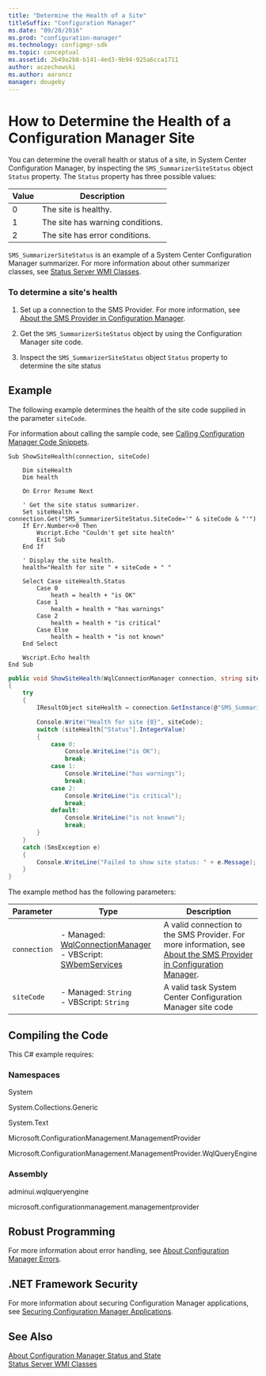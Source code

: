 ```yaml
---
title: "Determine the Health of a Site"
titleSuffix: "Configuration Manager"
ms.date: "09/20/2016"
ms.prod: "configuration-manager"
ms.technology: configmgr-sdk
ms.topic: conceptual
ms.assetid: 2b49a2b8-b141-4ed3-9b94-925a6cca1711
author: aczechowski
ms.author: aaroncz
manager: dougeby
---
```

# How to Determine the Health of a Configuration Manager Site
You can determine the overall health or status of a site, in System Center Configuration Manager, by inspecting the `SMS_SummarizerSiteStatus` object `Status` property. The `Status` property has three possible values:  

|Value|Description|  
|-----------|-----------------|  
|0|The site is healthy.|  
|1|The site has warning conditions.|  
|2|The site has error conditions.|  

 `SMS_SummarizerSiteStatus` is an example of a System Center Configuration Manager summarizer. For more information about other summarizer classes, see [Status Server WMI Classes](../../../../develop/reference/core/servers/manage/status-server-wmi-classes.md).  

### To determine a site's health  

1.  Set up a connection to the SMS Provider. For more information, see [About the SMS Provider in Configuration Manager](../../../../develop/core/understand/about-the-sms-provider-in-configuration-manager.md).  

2.  Get the `SMS_SummarizerSiteStatus` object by using the Configuration Manager site code.  

3.  Inspect the `SMS_SummarizerSiteStatus` object `Status` property to determine the site status  

## Example  
 The following example determines the health of the site code supplied in the parameter `siteCode`.  

 For information about calling the sample code, see [Calling Configuration Manager Code Snippets](../../../../develop/core/understand/calling-code-snippets.md).  

```vbs  
Sub ShowSiteHealth(connection, siteCode)  

    Dim siteHealth  
    Dim health  

    On Error Resume Next   

    ' Get the site status summarizer.  
    Set siteHealth = connection.Get("SMS_SummarizerSiteStatus.SiteCode='" & siteCode & "'")  
    If Err.Number<>0 Then  
        Wscript.Echo "Couldn't get site health"  
        Exit Sub  
    End If  

    ' Display the site health.  
    health="Health for site " + siteCode + " "  

    Select Case siteHealth.Status  
        Case 0  
            heath = health + "is OK"  
        Case 1  
            health = health + "has warnings"  
        Case 2  
            health = health + "is critical"  
        Case Else  
            health = health + "is not known"  
    End Select          

    Wscript.Echo health  
End Sub  
```  

```c#  
public void ShowSiteHealth(WqlConnectionManager connection, string siteCode)  
{  
    try  
    {  
        IResultObject siteHealth = connection.GetInstance(@"SMS_SummarizerSiteStatus.SiteCode='" + siteCode + "'");  

        Console.Write("Health for site {0}", siteCode);  
        switch (siteHealth["Status"].IntegerValue)  
        {  
            case 0:  
                Console.WriteLine("is OK");  
                break;  
            case 1:  
                Console.WriteLine("has warnings");  
                break;  
            case 2:  
                Console.WriteLine("is critical");  
                break;  
            default:  
                Console.WriteLine("is not known");  
                break;  
        }  
    }  
    catch (SmsException e)  
    {  
        Console.WriteLine("Failed to show site status: " + e.Message);  
    }  
}  
```  

 The example method has the following parameters:  

|Parameter|Type|Description|  
|---------------|----------|-----------------|  
|`connection`|-   Managed: [WqlConnectionManager](assetId:///WqlConnectionManager?qualifyHint=False&autoUpgrade=True)<br />-   VBScript: [SWbemServices](assetId:///SWbemServices?qualifyHint=False&autoUpgrade=True)|A valid connection to the SMS Provider. For more information, see [About the SMS Provider in Configuration Manager](../../../../develop/core/understand/about-the-sms-provider-in-configuration-manager.md).|  
|`siteCode`|-   Managed: `String`<br />-   VBScript: `String`|A valid task System Center Configuration Manager site code|  

## Compiling the Code  
 This C# example requires:  

### Namespaces  
 System  

 System.Collections.Generic  

 System.Text  

 Microsoft.ConfigurationManagement.ManagementProvider  

 Microsoft.ConfigurationManagement.ManagementProvider.WqlQueryEngine  

### Assembly  
 adminui.wqlqueryengine  

 microsoft.configurationmanagement.managementprovider  

## Robust Programming  
 For more information about error handling, see [About Configuration Manager Errors](../../../../develop/core/understand/about-configuration-manager-errors.md).  

## .NET Framework Security  
 For more information about securing Configuration Manager applications, see [Securing Configuration Manager Applications](../../../../develop/core/understand/securing-configuration-manager-applications.md).  

## See Also  
 [About Configuration Manager Status and State](../../../../develop/core/servers/manage/about-configuration-manager-status-and-summarizers.md)   
 [Status Server WMI Classes](../../../../develop/reference/core/servers/manage/status-server-wmi-classes.md)
